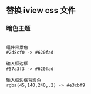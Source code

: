 ## 替换 iview css 文件


### 暗色主题

```

组件背景色
#2d8cf0 -> #620fad

输入框边框
#57a3f3 -> #620fad

输入框边框背影色
rgba(45,140,240,.2) -> #e3cbf9

```